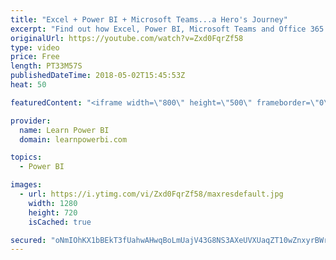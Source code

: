 ```yaml
---
title: "Excel + Power BI + Microsoft Teams...a Hero's Journey"
excerpt: "Find out how Excel, Power BI, Microsoft Teams and Office 365 can all work together to help you be a Data Superhero! 👉 Connect with Olaf https://www.linkedin.com/in/olafhubel/ 👉 Join the LearnPowerBI Family: https://web.learnpowerbi.com/waitlist-invite/ Watch Olaf's Detailed Demo https://youtu.be/MC898-_9yK4"
originalUrl: https://youtube.com/watch?v=Zxd0FqrZf58
type: video
price: Free
length: PT33M57S
publishedDateTime: 2018-05-02T15:45:53Z
heat: 50

featuredContent: "<iframe width=\"800\" height=\"500\" frameborder=\"0\" src=\"https://www.youtube.com/embed/Zxd0FqrZf58\" allow=\"accelerometer; autoplay; encrypted-media; gyroscope; picture-in-picture\" allowfullscreen></iframe>"

provider:
  name: Learn Power BI
  domain: learnpowerbi.com

topics:
  - Power BI

images:
  - url: https://i.ytimg.com/vi/Zxd0FqrZf58/maxresdefault.jpg
    width: 1280
    height: 720
    isCached: true

secured: "oNmIOhKX1bBEkT3fUahwAHwqBoLmUajV43G8NS3AXeUVXUaqZT10wZnxyrBWrqKYsww7JU/92aO+o/fkOemF0qqpYPdSlryPgDKMjSHoyKf5d0aVHzsaTGr6Q5G3erRxhsxSbm9P5eF92YvNJn8DJy98NB8CoQE56m4CoH4HlkquxgV4F5jj27t3ln7qUyd91GBruZtkglhRwsN8cLC/XVBGHsxc3Ngf1Chq5aIbFQYefzymPoSSlUxPSx2+oE8dcAo4f0xIB4MAa+I7AaTdelVQnlDA53cLlGc5K4LuRzUIkAzWGIUEVdAKGO3SYg4VGYzZMF98ohyPpQJbvqNWxQiuggTDVBx+uit7T/DtfF76FmEzXgqJUOWDtaSHoq4YDMjVT/a/9C8DQ7yzdegEv8s/1858wE04OK6Bw9KwiKI=;ASw9n7EAq+uwjm9Wn3FJjQ=="
---
```


